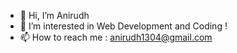 - 👋 Hi, I’m Anirudh
- 👀 I’m interested in Web Development and Coding !
- 📫 How to reach me : anirudh1304@gmail.com

<!---
AnirudhBot/AnirudhBot is a ✨ special ✨ repository because its `README.md` (this file) appears on your GitHub profile.
You can click the Preview link to take a look at your changes.
--->
